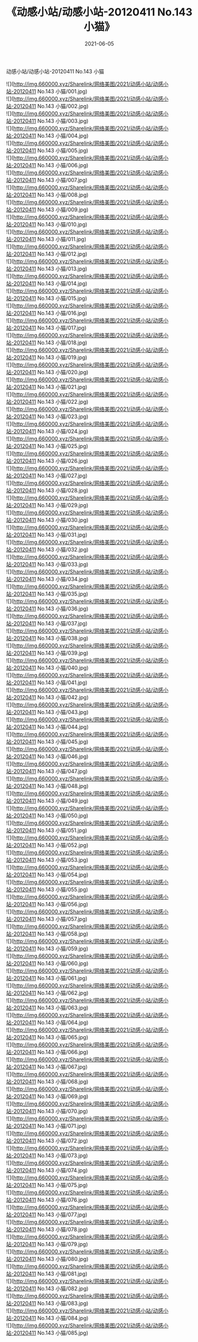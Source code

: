 ﻿---
layout: post
title:  《动感小站/动感小站-20120411 No.143 小猫》
date:   2021-06-05
img: http://img.660000.xyz/Sharelink/网络美图/2021/动感小站/动感小站-20120411 No.143 小猫/000.jpg
categories: [美女, 清纯, 唯美]
---

动感小站/动感小站-20120411 No.143 小猫

 ![](http://img.660000.xyz/Sharelink/网络美图/2021/动感小站/动感小站-20120411 No.143 小猫/001.jpg) <br>![](http://img.660000.xyz/Sharelink/网络美图/2021/动感小站/动感小站-20120411 No.143 小猫/002.jpg) <br>![](http://img.660000.xyz/Sharelink/网络美图/2021/动感小站/动感小站-20120411 No.143 小猫/003.jpg) <br>![](http://img.660000.xyz/Sharelink/网络美图/2021/动感小站/动感小站-20120411 No.143 小猫/004.jpg) <br>![](http://img.660000.xyz/Sharelink/网络美图/2021/动感小站/动感小站-20120411 No.143 小猫/005.jpg) <br>![](http://img.660000.xyz/Sharelink/网络美图/2021/动感小站/动感小站-20120411 No.143 小猫/006.jpg) <br>![](http://img.660000.xyz/Sharelink/网络美图/2021/动感小站/动感小站-20120411 No.143 小猫/007.jpg) <br>![](http://img.660000.xyz/Sharelink/网络美图/2021/动感小站/动感小站-20120411 No.143 小猫/008.jpg) <br>![](http://img.660000.xyz/Sharelink/网络美图/2021/动感小站/动感小站-20120411 No.143 小猫/009.jpg) <br>![](http://img.660000.xyz/Sharelink/网络美图/2021/动感小站/动感小站-20120411 No.143 小猫/010.jpg) <br>![](http://img.660000.xyz/Sharelink/网络美图/2021/动感小站/动感小站-20120411 No.143 小猫/011.jpg) <br>![](http://img.660000.xyz/Sharelink/网络美图/2021/动感小站/动感小站-20120411 No.143 小猫/012.jpg) <br>![](http://img.660000.xyz/Sharelink/网络美图/2021/动感小站/动感小站-20120411 No.143 小猫/013.jpg) <br>![](http://img.660000.xyz/Sharelink/网络美图/2021/动感小站/动感小站-20120411 No.143 小猫/014.jpg) <br>![](http://img.660000.xyz/Sharelink/网络美图/2021/动感小站/动感小站-20120411 No.143 小猫/015.jpg) <br>![](http://img.660000.xyz/Sharelink/网络美图/2021/动感小站/动感小站-20120411 No.143 小猫/016.jpg) <br>![](http://img.660000.xyz/Sharelink/网络美图/2021/动感小站/动感小站-20120411 No.143 小猫/017.jpg) <br>![](http://img.660000.xyz/Sharelink/网络美图/2021/动感小站/动感小站-20120411 No.143 小猫/018.jpg) <br>![](http://img.660000.xyz/Sharelink/网络美图/2021/动感小站/动感小站-20120411 No.143 小猫/019.jpg) <br>![](http://img.660000.xyz/Sharelink/网络美图/2021/动感小站/动感小站-20120411 No.143 小猫/020.jpg) <br>![](http://img.660000.xyz/Sharelink/网络美图/2021/动感小站/动感小站-20120411 No.143 小猫/021.jpg) <br>![](http://img.660000.xyz/Sharelink/网络美图/2021/动感小站/动感小站-20120411 No.143 小猫/022.jpg) <br>![](http://img.660000.xyz/Sharelink/网络美图/2021/动感小站/动感小站-20120411 No.143 小猫/023.jpg) <br>![](http://img.660000.xyz/Sharelink/网络美图/2021/动感小站/动感小站-20120411 No.143 小猫/024.jpg) <br>![](http://img.660000.xyz/Sharelink/网络美图/2021/动感小站/动感小站-20120411 No.143 小猫/025.jpg) <br>![](http://img.660000.xyz/Sharelink/网络美图/2021/动感小站/动感小站-20120411 No.143 小猫/026.jpg) <br>![](http://img.660000.xyz/Sharelink/网络美图/2021/动感小站/动感小站-20120411 No.143 小猫/027.jpg) <br>![](http://img.660000.xyz/Sharelink/网络美图/2021/动感小站/动感小站-20120411 No.143 小猫/028.jpg) <br>![](http://img.660000.xyz/Sharelink/网络美图/2021/动感小站/动感小站-20120411 No.143 小猫/029.jpg) <br>![](http://img.660000.xyz/Sharelink/网络美图/2021/动感小站/动感小站-20120411 No.143 小猫/030.jpg) <br>![](http://img.660000.xyz/Sharelink/网络美图/2021/动感小站/动感小站-20120411 No.143 小猫/031.jpg) <br>![](http://img.660000.xyz/Sharelink/网络美图/2021/动感小站/动感小站-20120411 No.143 小猫/032.jpg) <br>![](http://img.660000.xyz/Sharelink/网络美图/2021/动感小站/动感小站-20120411 No.143 小猫/033.jpg) <br>![](http://img.660000.xyz/Sharelink/网络美图/2021/动感小站/动感小站-20120411 No.143 小猫/034.jpg) <br>![](http://img.660000.xyz/Sharelink/网络美图/2021/动感小站/动感小站-20120411 No.143 小猫/035.jpg) <br>![](http://img.660000.xyz/Sharelink/网络美图/2021/动感小站/动感小站-20120411 No.143 小猫/036.jpg) <br>![](http://img.660000.xyz/Sharelink/网络美图/2021/动感小站/动感小站-20120411 No.143 小猫/037.jpg) <br>![](http://img.660000.xyz/Sharelink/网络美图/2021/动感小站/动感小站-20120411 No.143 小猫/038.jpg) <br>![](http://img.660000.xyz/Sharelink/网络美图/2021/动感小站/动感小站-20120411 No.143 小猫/039.jpg) <br>![](http://img.660000.xyz/Sharelink/网络美图/2021/动感小站/动感小站-20120411 No.143 小猫/040.jpg) <br>![](http://img.660000.xyz/Sharelink/网络美图/2021/动感小站/动感小站-20120411 No.143 小猫/041.jpg) <br>![](http://img.660000.xyz/Sharelink/网络美图/2021/动感小站/动感小站-20120411 No.143 小猫/042.jpg) <br>![](http://img.660000.xyz/Sharelink/网络美图/2021/动感小站/动感小站-20120411 No.143 小猫/043.jpg) <br>![](http://img.660000.xyz/Sharelink/网络美图/2021/动感小站/动感小站-20120411 No.143 小猫/044.jpg) <br>![](http://img.660000.xyz/Sharelink/网络美图/2021/动感小站/动感小站-20120411 No.143 小猫/045.jpg) <br>![](http://img.660000.xyz/Sharelink/网络美图/2021/动感小站/动感小站-20120411 No.143 小猫/046.jpg) <br>![](http://img.660000.xyz/Sharelink/网络美图/2021/动感小站/动感小站-20120411 No.143 小猫/047.jpg) <br>![](http://img.660000.xyz/Sharelink/网络美图/2021/动感小站/动感小站-20120411 No.143 小猫/048.jpg) <br>![](http://img.660000.xyz/Sharelink/网络美图/2021/动感小站/动感小站-20120411 No.143 小猫/049.jpg) <br>![](http://img.660000.xyz/Sharelink/网络美图/2021/动感小站/动感小站-20120411 No.143 小猫/050.jpg) <br>![](http://img.660000.xyz/Sharelink/网络美图/2021/动感小站/动感小站-20120411 No.143 小猫/051.jpg) <br>![](http://img.660000.xyz/Sharelink/网络美图/2021/动感小站/动感小站-20120411 No.143 小猫/052.jpg) <br>![](http://img.660000.xyz/Sharelink/网络美图/2021/动感小站/动感小站-20120411 No.143 小猫/053.jpg) <br>![](http://img.660000.xyz/Sharelink/网络美图/2021/动感小站/动感小站-20120411 No.143 小猫/054.jpg) <br>![](http://img.660000.xyz/Sharelink/网络美图/2021/动感小站/动感小站-20120411 No.143 小猫/055.jpg) <br>![](http://img.660000.xyz/Sharelink/网络美图/2021/动感小站/动感小站-20120411 No.143 小猫/056.jpg) <br>![](http://img.660000.xyz/Sharelink/网络美图/2021/动感小站/动感小站-20120411 No.143 小猫/057.jpg) <br>![](http://img.660000.xyz/Sharelink/网络美图/2021/动感小站/动感小站-20120411 No.143 小猫/058.jpg) <br>![](http://img.660000.xyz/Sharelink/网络美图/2021/动感小站/动感小站-20120411 No.143 小猫/059.jpg) <br>![](http://img.660000.xyz/Sharelink/网络美图/2021/动感小站/动感小站-20120411 No.143 小猫/060.jpg) <br>![](http://img.660000.xyz/Sharelink/网络美图/2021/动感小站/动感小站-20120411 No.143 小猫/061.jpg) <br>![](http://img.660000.xyz/Sharelink/网络美图/2021/动感小站/动感小站-20120411 No.143 小猫/062.jpg) <br>![](http://img.660000.xyz/Sharelink/网络美图/2021/动感小站/动感小站-20120411 No.143 小猫/063.jpg) <br>![](http://img.660000.xyz/Sharelink/网络美图/2021/动感小站/动感小站-20120411 No.143 小猫/064.jpg) <br>![](http://img.660000.xyz/Sharelink/网络美图/2021/动感小站/动感小站-20120411 No.143 小猫/065.jpg) <br>![](http://img.660000.xyz/Sharelink/网络美图/2021/动感小站/动感小站-20120411 No.143 小猫/066.jpg) <br>![](http://img.660000.xyz/Sharelink/网络美图/2021/动感小站/动感小站-20120411 No.143 小猫/067.jpg) <br>![](http://img.660000.xyz/Sharelink/网络美图/2021/动感小站/动感小站-20120411 No.143 小猫/068.jpg) <br>![](http://img.660000.xyz/Sharelink/网络美图/2021/动感小站/动感小站-20120411 No.143 小猫/069.jpg) <br>![](http://img.660000.xyz/Sharelink/网络美图/2021/动感小站/动感小站-20120411 No.143 小猫/070.jpg) <br>![](http://img.660000.xyz/Sharelink/网络美图/2021/动感小站/动感小站-20120411 No.143 小猫/071.jpg) <br>![](http://img.660000.xyz/Sharelink/网络美图/2021/动感小站/动感小站-20120411 No.143 小猫/072.jpg) <br>![](http://img.660000.xyz/Sharelink/网络美图/2021/动感小站/动感小站-20120411 No.143 小猫/073.jpg) <br>![](http://img.660000.xyz/Sharelink/网络美图/2021/动感小站/动感小站-20120411 No.143 小猫/074.jpg) <br>![](http://img.660000.xyz/Sharelink/网络美图/2021/动感小站/动感小站-20120411 No.143 小猫/075.jpg) <br>![](http://img.660000.xyz/Sharelink/网络美图/2021/动感小站/动感小站-20120411 No.143 小猫/076.jpg) <br>![](http://img.660000.xyz/Sharelink/网络美图/2021/动感小站/动感小站-20120411 No.143 小猫/077.jpg) <br>![](http://img.660000.xyz/Sharelink/网络美图/2021/动感小站/动感小站-20120411 No.143 小猫/078.jpg) <br>![](http://img.660000.xyz/Sharelink/网络美图/2021/动感小站/动感小站-20120411 No.143 小猫/079.jpg) <br>![](http://img.660000.xyz/Sharelink/网络美图/2021/动感小站/动感小站-20120411 No.143 小猫/080.jpg) <br>![](http://img.660000.xyz/Sharelink/网络美图/2021/动感小站/动感小站-20120411 No.143 小猫/081.jpg) <br>![](http://img.660000.xyz/Sharelink/网络美图/2021/动感小站/动感小站-20120411 No.143 小猫/082.jpg) <br>![](http://img.660000.xyz/Sharelink/网络美图/2021/动感小站/动感小站-20120411 No.143 小猫/083.jpg) <br>![](http://img.660000.xyz/Sharelink/网络美图/2021/动感小站/动感小站-20120411 No.143 小猫/084.jpg) <br>![](http://img.660000.xyz/Sharelink/网络美图/2021/动感小站/动感小站-20120411 No.143 小猫/085.jpg) <br>
